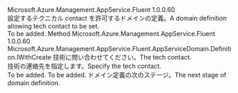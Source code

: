 <Type Name="IWithTechContact" FullName="Microsoft.Azure.Management.AppService.Fluent.AppServiceDomain.Definition.IWithTechContact">
  <TypeSignature Language="C#" Value="public interface IWithTechContact" />
  <TypeSignature Language="ILAsm" Value=".class public interface auto ansi abstract IWithTechContact" />
  <TypeSignature Language="DocId" Value="T:Microsoft.Azure.Management.AppService.Fluent.AppServiceDomain.Definition.IWithTechContact" />
  <TypeSignature Language="VB.NET" Value="Public Interface IWithTechContact" />
  <TypeSignature Language="F#" Value="type IWithTechContact = interface" />
  <AssemblyInfo>
    <AssemblyName>Microsoft.Azure.Management.AppService.Fluent</AssemblyName>
    <AssemblyVersion>1.0.0.60</AssemblyVersion>
  </AssemblyInfo>
  <Interfaces />
  <Docs>
    <summary>
            <span data-ttu-id="b8ce7-101">設定するテクニカル contact を許可するドメインの定義。</span><span class="sxs-lookup"><span data-stu-id="b8ce7-101">A domain definition allowing tech contact to be set.</span></span>
            </summary>
    <remarks>To be added.</remarks>
  </Docs>
  <Members>
    <Member MemberName="WithTechContact">
      <MemberSignature Language="C#" Value="public Microsoft.Azure.Management.AppService.Fluent.AppServiceDomain.Definition.IWithCreate WithTechContact (Microsoft.Azure.Management.AppService.Fluent.Models.Contact contact);" />
      <MemberSignature Language="ILAsm" Value=".method public hidebysig newslot virtual instance class Microsoft.Azure.Management.AppService.Fluent.AppServiceDomain.Definition.IWithCreate WithTechContact(class Microsoft.Azure.Management.AppService.Fluent.Models.Contact contact) cil managed" />
      <MemberSignature Language="DocId" Value="M:Microsoft.Azure.Management.AppService.Fluent.AppServiceDomain.Definition.IWithTechContact.WithTechContact(Microsoft.Azure.Management.AppService.Fluent.Models.Contact)" />
      <MemberSignature Language="F#" Value="abstract member WithTechContact : Microsoft.Azure.Management.AppService.Fluent.Models.Contact -&gt; Microsoft.Azure.Management.AppService.Fluent.AppServiceDomain.Definition.IWithCreate" Usage="iWithTechContact.WithTechContact contact" />
      <MemberType>Method</MemberType>
      <AssemblyInfo>
        <AssemblyName>Microsoft.Azure.Management.AppService.Fluent</AssemblyName>
        <AssemblyVersion>1.0.0.60</AssemblyVersion>
      </AssemblyInfo>
      <ReturnValue>
        <ReturnType>Microsoft.Azure.Management.AppService.Fluent.AppServiceDomain.Definition.IWithCreate</ReturnType>
      </ReturnValue>
      <Parameters>
        <Parameter Name="contact" Type="Microsoft.Azure.Management.AppService.Fluent.Models.Contact" />
      </Parameters>
      <Docs>
        <param name="contact"><span data-ttu-id="b8ce7-102">技術に問い合わせてください。</span><span class="sxs-lookup"><span data-stu-id="b8ce7-102">The tech contact.</span></span></param>
        <summary>
            <span data-ttu-id="b8ce7-103">技術の連絡先を指定します。</span><span class="sxs-lookup"><span data-stu-id="b8ce7-103">Specify the tech contact.</span></span>
            </summary>
        <returns>To be added.</returns>
        <remarks>To be added.</remarks>
        <return><span data-ttu-id="b8ce7-104">ドメイン定義の次のステージ。</span><span class="sxs-lookup"><span data-stu-id="b8ce7-104">The next stage of domain definition.</span></span></return>
      </Docs>
    </Member>
  </Members>
</Type>